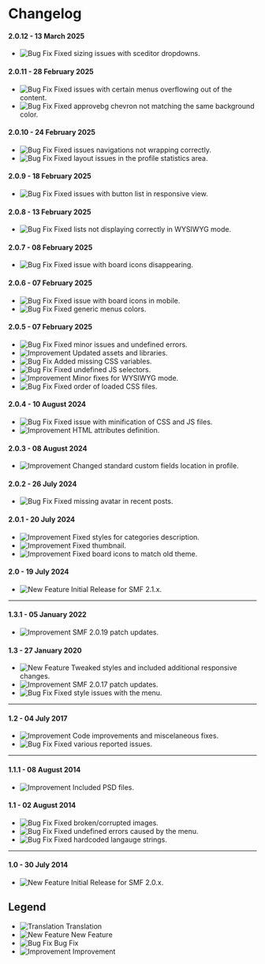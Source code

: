 # Changelog

#### 2.0.12 - 13 March 2025
- ![Bug Fix](https://smftricks.com/assets/changelog/bug--minus.png) Fixed sizing issues with sceditor dropdowns.

#### 2.0.11 - 28 February 2025
- ![Bug Fix](https://smftricks.com/assets/changelog/bug--minus.png) Fixed issues with certain menus overflowing out of the content.
- ![Bug Fix](https://smftricks.com/assets/changelog/bug--minus.png) Fixed approvebg chevron not matching the same background color.

#### 2.0.10 - 24 February 2025
- ![Bug Fix](https://smftricks.com/assets/changelog/bug--minus.png) Fixed issues navigations not wrapping correctly.
- ![Bug Fix](https://smftricks.com/assets/changelog/bug--minus.png) Fixed layout issues in the profile statistics area.

#### 2.0.9 - 18 February 2025
- ![Bug Fix](https://smftricks.com/assets/changelog/bug--minus.png) Fixed issues with button list in responsive view.

#### 2.0.8 - 13 February 2025
- ![Bug Fix](https://smftricks.com/assets/changelog/bug--minus.png) Fixed lists not displaying correctly in WYSIWYG mode.

#### 2.0.7 - 08 February 2025
- ![Bug Fix](https://smftricks.com/assets/changelog/bug--minus.png) Fixed issue with board icons disappearing.

#### 2.0.6 - 07 February 2025
- ![Bug Fix](https://smftricks.com/assets/changelog/bug--minus.png) Fixed issue with board icons in mobile.
- ![Bug Fix](https://smftricks.com/assets/changelog/bug--minus.png) Fixed generic menus colors.

#### 2.0.5 - 07 February 2025
- ![Bug Fix](https://smftricks.com/assets/changelog/bug--minus.png) Fixed minor issues and undefined errors.
- ![Improvement](https://smftricks.com/assets/changelog/tag--pencil.png) Updated assets and libraries.
- ![Bug Fix](https://smftricks.com/assets/changelog/bug--minus.png) Added missing CSS variables.
- ![Bug Fix](https://smftricks.com/assets/changelog/bug--minus.png) Fixed undefined JS selectors.
- ![Improvement](https://smftricks.com/assets/changelog/tag--pencil.png) Minor fixes for WYSIWYG mode.
- ![Bug Fix](https://smftricks.com/assets/changelog/bug--minus.png) Fixed order of loaded CSS files.

#### 2.0.4 - 10 August 2024
- ![Bug Fix](https://smftricks.com/assets/changelog/bug--minus.png) Fixed issue with minification of CSS and JS files.
- ![Improvement](https://smftricks.com/assets/changelog/tag--pencil.png) HTML attributes definition.

#### 2.0.3 - 08 August 2024
- ![Improvement](https://smftricks.com/assets/changelog/tag--pencil.png) Changed standard custom fields location in profile.

#### 2.0.2 - 26 July 2024
- ![Bug Fix](https://smftricks.com/assets/changelog/bug--minus.png) Fixed missing avatar in recent posts.

#### 2.0.1 - 20 July 2024
- ![Improvement](https://smftricks.com/assets/changelog/tag--pencil.png) Fixed styles for categories description.
- ![Improvement](https://smftricks.com/assets/changelog/tag--pencil.png) Fixed thumbnail.
- ![Improvement](https://smftricks.com/assets/changelog/tag--pencil.png) Fixed board icons to match old theme.

#### 2.0 - 19 July 2024
- ![New Feature](https://smftricks.com/assets/changelog/tag--plus.png) Initial Release for SMF 2.1.x.
---
#### 1.3.1 - 05 January 2022
- ![Improvement](https://smftricks.com/assets/changelog/tag--pencil.png) SMF 2.0.19 patch updates.

####  1.3 - 27 January 2020
- ![New Feature](https://smftricks.com/assets/changelog/tag--plus.png) Tweaked styles and included additional responsive changes.
- ![Improvement](https://smftricks.com/assets/changelog/tag--pencil.png) SMF 2.0.17 patch updates.
- ![Bug Fix](https://smftricks.com/assets/changelog/bug--minus.png) Fixed style issues with the menu.
---
#### 1.2 - 04 July 2017
- ![Improvement](https://smftricks.com/assets/changelog/tag--pencil.png) Code improvements and miscelaneous fixes.
- ![Bug Fix](https://smftricks.com/assets/changelog/bug--minus.png) Fixed various reported issues.
---
#### 1.1.1 - 08 August 2014
- ![Improvement](https://smftricks.com/assets/changelog/tag--pencil.png) Included PSD files.

#### 1.1 - 02 August 2014
- ![Bug Fix](https://smftricks.com/assets/changelog/bug--minus.png) Fixed broken/corrupted images.
- ![Bug Fix](https://smftricks.com/assets/changelog/bug--minus.png) Fixed undefined errors caused by the menu.
- ![Bug Fix](https://smftricks.com/assets/changelog/bug--minus.png) Fixed hardcoded langauge strings.
---
#### 1.0 - 30 July 2014
- ![New Feature](https://smftricks.com/assets/changelog/tag--plus.png) Initial Release for SMF 2.0.x.

## Legend
- ![Translation](https://smftricks.com/assets/changelog/language.png) Translation
- ![New Feature](https://smftricks.com/assets/changelog/tag--plus.png) New Feature
- ![Bug Fix](https://smftricks.com/assets/changelog/bug--minus.png) Bug Fix
- ![Improvement](https://smftricks.com/assets/changelog/tag--pencil.png) Improvement